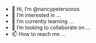 - 👋 Hi, I’m @nancypetersonos
- 👀 I’m interested in ...
- 🌱 I’m currently learning ...
- 💞️ I’m looking to collaborate on ...
- 📫 How to reach me ...

<!---
nancypetersonos/nancypetersonos is a ✨ special ✨ repository because its `README.md` (this file) appears on your GitHub profile.
You can click the Preview link to take a look at your changes.
--->
